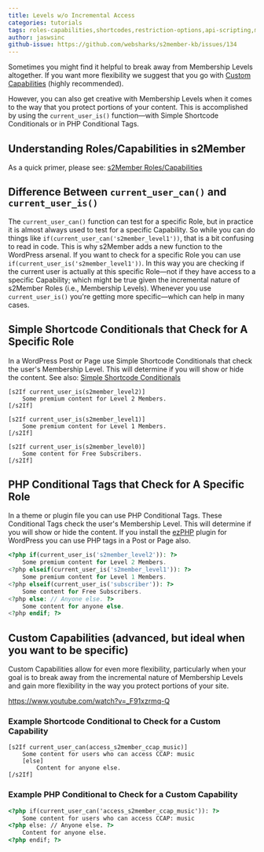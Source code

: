 ```yaml
---
title: Levels w/o Incremental Access
categories: tutorials
tags: roles-capabilities,shortcodes,restriction-options,api-scripting,mu-plugins-hacks
author: jaswsinc
github-issue: https://github.com/websharks/s2member-kb/issues/134
---
```


Sometimes you might find it helpful to break away from Membership Levels altogether. If you want more flexibility we suggest that you go with [Custom Capabilities](https://www.youtube.com/watch?v=_F91xzrmq-Q) (highly recommended).

However, you can also get creative with Membership Levels when it comes to the way that you protect portions of your content. This is accomplished by using the `current_user_is()` function—with Simple Shortcode Conditionals or in PHP Conditional Tags.

## Understanding Roles/Capabilities in s2Member

As a quick primer, please see: [s2Member Roles/Capabilities](https://github.com/websharks/s2member-kb/issues/122)

## Difference Between `current_user_can()` and `current_user_is()`

The `current_user_can()` function can test for a specific Role, but in practice it is almost always used to test for a specific Capability. So while you can do things like `if(current_user_can('s2member_level1'))`, that is a bit confusing to read in code. This is why s2Member adds a new function to the WordPress arsenal. If you want to check for a specific Role you can use `if(current_user_is('s2member_level1'))`. In this way you are checking if the current user is actually at this specific Role—not if they have access to a specific Capability; which might be true given the incremental nature of s2Member Roles (i.e., Membership Levels). Whenever you use `current_user_is()` you're getting more specific—which can help in many cases.

## Simple Shortcode Conditionals that Check for A Specific Role

In a WordPress Post or Page use Simple Shortcode Conditionals that check the user's Membership Level. This will determine if you will show or hide the content. See also: [Simple Shortcode Conditionals](https://github.com/websharks/s2member-kb/issues/119)

```text
[s2If current_user_is(s2member_level2)]
	Some premium content for Level 2 Members.
[/s2If]

[s2If current_user_is(s2member_level1)]
	Some premium content for Level 1 Members.
[/s2If]

[s2If current_user_is(s2member_level0)]
	Some content for Free Subscribers.
[/s2If]
```

## PHP Conditional Tags that Check for A Specific Role

In a theme or plugin file you can use PHP Conditional Tags. These Conditional Tags check the user's Membership Level. This will determine if you will show or hide the content. If you install the [ezPHP](https://wordpress.org/plugins/ezphp/) plugin for WordPress you can use PHP tags in a Post or Page also.

```php
<?php if(current_user_is('s2member_level2')): ?>
	Some premium content for Level 2 Members.
<?php elseif(current_user_is('s2member_level1')): ?>
	Some premium content for Level 1 Members.
<?php elseif(current_user_is('subscriber')): ?>
	Some content for Free Subscribers.
<?php else: // Anyone else. ?>
	Some content for anyone else.
<?php endif; ?>
```

## Custom Capabilities (advanced, but ideal when you want to be specific)

Custom Capabilities allow for even more flexibility, particularly when your goal is to break away from the incremental nature of Membership Levels and gain more flexibility in the way you protect portions of your site.

https://www.youtube.com/watch?v=_F91xzrmq-Q

### Example Shortcode Conditional to Check for a Custom Capability

```text
[s2If current_user_can(access_s2member_ccap_music)]
	Some content for users who can access CCAP: music
	[else]
		Content for anyone else.
[/s2If]
```

### Example PHP Conditional to Check for a Custom Capability

```html
<?php if(current_user_can('access_s2member_ccap_music')): ?>
	Some content for users who can access CCAP: music
<?php else: // Anyone else. ?>
	Content for anyone else.
<?php endif; ?>
```
